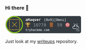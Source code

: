 ### Hi there 👋
![TryHackMe Badge](tryhackme-badge.png)

Just look at my [writeups](https://github.com/aHaquer/writeups) repository.

